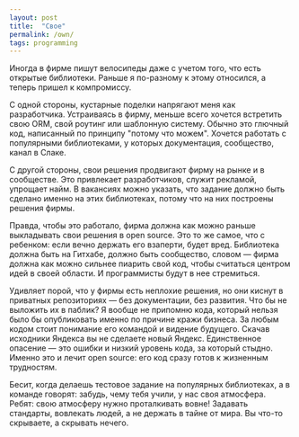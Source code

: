 ```yaml
---
layout: post
title:  "Свое"
permalink: /own/
tags: programming
---
```


Иногда в фирме пишут велосипеды даже с учетом того, что есть открытые
библиотеки. Раньше я по-разному к этому относился, а теперь пришел к
компромиссу.

С одной стороны, кустарные поделки напрягают меня как разработчика. Устраиваясь
в фирму, меньше всего хочется встретить свою ORM, свой роутинг или шаблонную
систему. Обычно это глючный код, написанный по принципу "потому что
можем". Хочется работать с популярными библиотеками, у которых документация,
сообщество, канал в Слаке.

С другой стороны, свои решения продвигают фирму на рынке и в сообществе. Это
привлекает разработчиков, служит рекламой, упрощает найм. В вакансиях можно
указать, что задание должно быть сделано именно на этих библиотеках, потому что
на них построены решения фирмы.

Правда, чтобы это работало, фирма должна как можно раньше выкладывать свои
решения в open source. Это то же самое, что с ребенком: если вечно держать его
взаперти, будет вред. Библиотека должна быть на Гитхабе, должно быть сообщество,
словом — фирма должна как можно сильнее пиарить свой код, чтобы считаться
центром идей в своей области. И программисты будут в нее стремиться.

Удивляет порой, что у фирмы есть неплохие решения, но они киснут в приватных
репозиториях — без документации, без развития. Что бы не выложить их в паблик? Я
вообще не припомню кода, который нельзя было бы опубликовать именно по причине
кражи бизнеса. За любым кодом стоит понимание его командой и видение
будущего. Скачав исходники Яндекса вы не сделаете новый Яндекс. Единственное
опасение — это ошибки и низкий уровень кода, за который стыдно. Именно это и
лечит open source: его код сразу готов к жизненным трудностям.

Бесит, когда делаешь тестовое задание на популярных библиотеках, а в команде
говорят: забудь, чему тебя учили, у нас своя атмосфера. Ребят: свою атмосферу
нужно проталкивать вовне! Задавать стандарты, вовлекать людей, а не держать в
тайне от мира. Вы что-то скрываете, а скрывать нечего.
